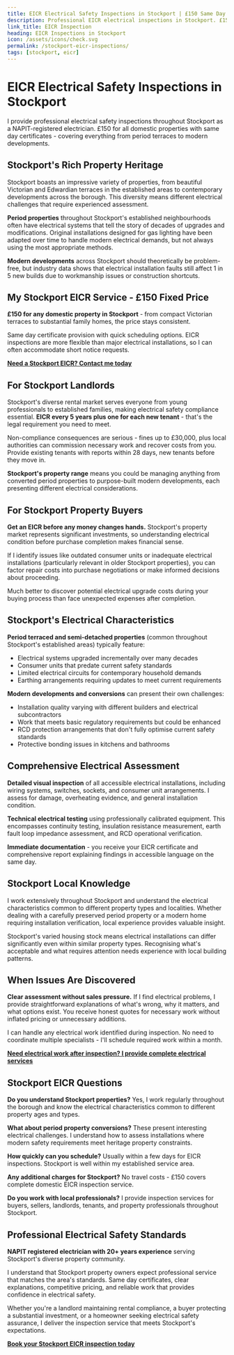 ```yaml
---
title: EICR Electrical Safety Inspections in Stockport | £150 Same Day Certificate
description: Professional EICR electrical inspections in Stockport. £150 all domestic properties, same day certificates. NAPIT registered, period properties and modern homes specialist.
link_title: EICR Inspection
heading: EICR Inspections in Stockport
icon: /assets/icons/check.svg
permalink: /stockport-eicr-inspections/
tags: [stockport, eicr]
---
```


# EICR Electrical Safety Inspections in Stockport

I provide professional electrical safety inspections throughout Stockport as a NAPIT-registered electrician. £150 for all domestic properties with same day certificates - covering everything from period terraces to modern developments.

## Stockport's Rich Property Heritage

Stockport boasts an impressive variety of properties, from beautiful Victorian and Edwardian terraces in the established areas to contemporary developments across the borough. This diversity means different electrical challenges that require experienced assessment.

**Period properties** throughout Stockport's established neighbourhoods often have electrical systems that tell the story of decades of upgrades and modifications. Original installations designed for gas lighting have been adapted over time to handle modern electrical demands, but not always using the most appropriate methods.

**Modern developments** across Stockport should theoretically be problem-free, but industry data shows that electrical installation faults still affect 1 in 5 new builds due to workmanship issues or construction shortcuts.

## My Stockport EICR Service - £150 Fixed Price

**£150 for any domestic property in Stockport** - from compact Victorian terraces to substantial family homes, the price stays consistent.

Same day certificate provision with quick scheduling options. EICR inspections are more flexible than major electrical installations, so I can often accommodate short notice requests.

**[Need a Stockport EICR? Contact me today](/contact/)**

## For Stockport Landlords

Stockport's diverse rental market serves everyone from young professionals to established families, making electrical safety compliance essential. **EICR every 5 years plus one for each new tenant** - that's the legal requirement you need to meet.

Non-compliance consequences are serious - fines up to £30,000, plus local authorities can commission necessary work and recover costs from you. Provide existing tenants with reports within 28 days, new tenants before they move in.

**Stockport's property range** means you could be managing anything from converted period properties to purpose-built modern developments, each presenting different electrical considerations.

## For Stockport Property Buyers

**Get an EICR before any money changes hands.** Stockport's property market represents significant investments, so understanding electrical condition before purchase completion makes financial sense.

If I identify issues like outdated consumer units or inadequate electrical installations (particularly relevant in older Stockport properties), you can factor repair costs into purchase negotiations or make informed decisions about proceeding.

Much better to discover potential electrical upgrade costs during your buying process than face unexpected expenses after completion.

## Stockport's Electrical Characteristics

**Period terraced and semi-detached properties** (common throughout Stockport's established areas) typically feature:

- Electrical systems upgraded incrementally over many decades
- Consumer units that predate current safety standards
- Limited electrical circuits for contemporary household demands
- Earthing arrangements requiring updates to meet current requirements

**Modern developments and conversions** can present their own challenges:

- Installation quality varying with different builders and electrical subcontractors
- Work that meets basic regulatory requirements but could be enhanced
- RCD protection arrangements that don't fully optimise current safety standards
- Protective bonding issues in kitchens and bathrooms

## Comprehensive Electrical Assessment

**Detailed visual inspection** of all accessible electrical installations, including wiring systems, switches, sockets, and consumer unit arrangements. I assess for damage, overheating evidence, and general installation condition.

**Technical electrical testing** using professionally calibrated equipment. This encompasses continuity testing, insulation resistance measurement, earth fault loop impedance assessment, and RCD operational verification.

**Immediate documentation** - you receive your EICR certificate and comprehensive report explaining findings in accessible language on the same day.

## Stockport Local Knowledge

I work extensively throughout Stockport and understand the electrical characteristics common to different property types and localities. Whether dealing with a carefully preserved period property or a modern home requiring installation verification, local experience provides valuable insight.

Stockport's varied housing stock means electrical installations can differ significantly even within similar property types. Recognising what's acceptable and what requires attention needs experience with local building patterns.

## When Issues Are Discovered

**Clear assessment without sales pressure.** If I find electrical problems, I provide straightforward explanations of what's wrong, why it matters, and what options exist. You receive honest quotes for necessary work without inflated pricing or unnecessary additions.

I can handle any electrical work identified during inspection. No need to coordinate multiple specialists - I'll schedule required work within a month.

**[Need electrical work after inspection? I provide complete electrical services](/services/)**

## Stockport EICR Questions

**Do you understand Stockport properties?** Yes, I work regularly throughout the borough and know the electrical characteristics common to different property ages and types.

**What about period property conversions?** These present interesting electrical challenges. I understand how to assess installations where modern safety requirements meet heritage property constraints.

**How quickly can you schedule?** Usually within a few days for EICR inspections. Stockport is well within my established service area.

**Any additional charges for Stockport?** No travel costs - £150 covers complete domestic EICR inspection service.

**Do you work with local professionals?** I provide inspection services for buyers, sellers, landlords, tenants, and property professionals throughout Stockport.

## Professional Electrical Safety Standards

**NAPIT registered electrician with 20+ years experience** serving Stockport's diverse property community.

I understand that Stockport property owners expect professional service that matches the area's standards. Same day certificates, clear explanations, competitive pricing, and reliable work that provides confidence in electrical safety.

Whether you're a landlord maintaining rental compliance, a buyer protecting a substantial investment, or a homeowner seeking electrical safety assurance, I deliver the inspection service that meets Stockport's expectations.

**[Book your Stockport EICR inspection today](/contact/)**
